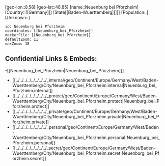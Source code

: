 ﻿---
location: [48.85,8.58]
mapzoom: [7,12] 
mapmarker: city 
type: City
tags:
- geo/City


SpocWebEntityId: 32809
isDeleted: false
confidential: public

---
[geo-lon::8.58]
[geo-lat::48.85]
[name::Neuenburg bei Pforzheim]
[Country::[[Germany]]]
[State[[Baden-Wuerttemberg]]]]]
[Population::]
[Unknown::]


```leaflet
id: Neuenburg bei Pforzheim
coordinates: [[Neuenburg_bei_Pforzheim]]
markerFile: [[Neuenburg_bei_Pforzheim]]
defaultZoom: 11 
maxZoom: 18
```


## Confidential Links & Embeds: 
-[[Neuenburg_bei_Pforzheim|Neuenburg_bei_Pforzheim]]] 
- [[../../../../../../../../_internal/geo/Continent/Europe/Germany/West/Baden-Wuerttemberg/City/Neuenburg_bei_Pforzheim.internal|Neuenburg_bei_Pforzheim.internal]] 
- [[../../../../../../../../_protect/geo/Continent/Europe/Germany/West/Baden-Wuerttemberg/City/Neuenburg_bei_Pforzheim.protect|Neuenburg_bei_Pforzheim.protect]] 
- [[../../../../../../../../_private/geo/Continent/Europe/Germany/West/Baden-Wuerttemberg/City/Neuenburg_bei_Pforzheim.private|Neuenburg_bei_Pforzheim.private]] 
- [[../../../../../../../../_personal/geo/Continent/Europe/Germany/West/Baden-Wuerttemberg/City/Neuenburg_bei_Pforzheim.personal|Neuenburg_bei_Pforzheim.personal]] 
- [[../../../../../../../../_secret/geo/Continent/Europe/Germany/West/Baden-Wuerttemberg/City/Neuenburg_bei_Pforzheim.secret|Neuenburg_bei_Pforzheim.secret]] 
